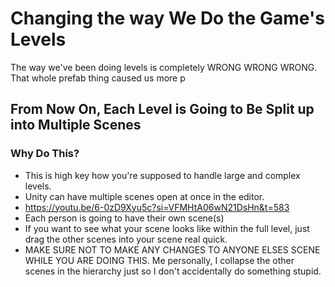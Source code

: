 # Changing the way We Do the Game's Levels

The way we've been doing levels is completely WRONG WRONG WRONG. That whole prefab thing caused us more p

## From Now On, Each Level is Going to Be Split up into Multiple Scenes
### Why Do This?
- This is high key how you're supposed to handle large and complex levels.
- Unity can have multiple scenes open at once in the editor.
- <https://youtu.be/6-0zD9Xyu5c?si=VFMHtA06wN21DsHn&t=583>
- Each person is going to have their own scene(s)
- If you want to see what your scene looks like within the full level, just drag the other scenes into your scene real quick.
- MAKE SURE NOT TO MAKE ANY CHANGES TO ANYONE ELSES SCENE WHILE YOU ARE DOING THIS. Me personally, I collapse the other scenes in the hierarchy just so I don't accidentally do something stupid.
